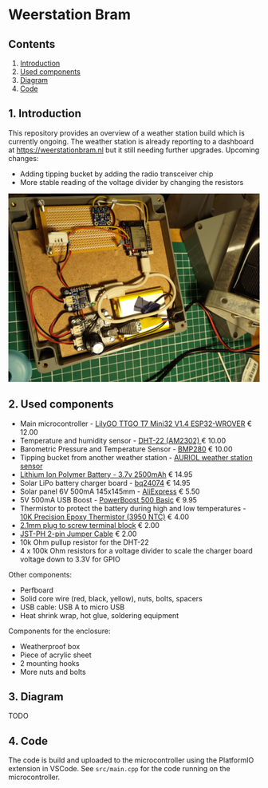 Weerstation Bram
===============

Contents
----------------------

1. [ Introduction ](#intro)
2. [ Used components ](#components)
3. [ Diagram ](#diagram)
4. [ Code ](#code)


<a name="intro"></a>
## 1. Introduction

This repository provides an overview of a weather station build which is currently ongoing. The weather station is already reporting to a dashboard at https://weerstationbram.nl but it still needing further upgrades. Upcoming changes:

- Adding tipping bucket by adding the radio transceiver chip
- More stable reading of the voltage divider by changing the resistors

![Work in progress](./resources/readme_img/WorkInProgress.jpeg)

<a name="components"></a>
## 2. Used components

- Main microcontroller - [LilyGO TTGO T7 Mini32 V1.4 ESP32-WROVER](https://github.com/LilyGO/TTGO-T7-Demo) € 12.00
- Temperature and humidity sensor - [DHT-22 (AM2302) ](https://www.adafruit.com/product/385) € 10.00
- Barometric Pressure and Temperature Sensor -  [BMP280](https://www.adafruit.com/product/2651) € 10.00
- Tipping bucket from another weather station - [AURIOL weather station sensor](https://www.handleidi.ng/auriol/ian-365824/handleiding)
- [Lithium Ion Polymer Battery - 3.7v 2500mAh](https://www.adafruit.com/product/328) € 14.95
- Solar LiPo battery charger board - [bq24074](https://www.adafruit.com/product/4755) € 14.95
- Solar panel 6V 500mA 145x145mm - [AliExpress](https://www.aliexpress.com/item/32877897718.html) € 5.50
- 5V 500mA USB Boost - [PowerBoost 500 Basic](https://www.adafruit.com/product/1903) € 9.95
- Thermistor to protect the battery during high and low temperatures - [10K Precision Epoxy Thermistor (3950 NTC)](https://www.adafruit.com/product/372) € 4.00
- [2.1mm plug to screw terminal block](https://www.adafruit.com/product/369) € 2.00
- [JST-PH 2-pin Jumper Cable](https://www.adafruit.com/product/1131) € 2.00   
- 10k Ohm pullup resistor for the DHT-22
- 4 x 100k Ohm resistors for a voltage divider to scale the charger board voltage down to 3.3V for GPIO

Other components:
- Perfboard
- Solid core wire (red, black, yellow), nuts, bolts, spacers
- USB cable: USB A to micro USB
- Heat shrink wrap, hot glue, soldering equipment

Components for the enclosure:
- Weatherproof box
- Piece of acrylic sheet
- 2 mounting hooks
- More nuts and bolts

<a name="diagram"></a>
## 3. Diagram

TODO

<a name="code"></a>
## 4. Code
The code is build and uploaded to the microcontroller using the PlatformIO extension in VSCode. See `src/main.cpp` for the code running on the microcontroller. 

